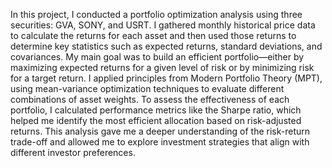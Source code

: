 In this project, I conducted a portfolio optimization analysis using three securities: GVA, SONY, and USRT. I gathered monthly historical price data to calculate the returns for each asset and then used those returns to determine key statistics such as expected returns, standard deviations, and covariances.
My main goal was to build an efficient portfolio—either by maximizing expected returns for a given level of risk or by minimizing risk for a target return. I applied principles from Modern Portfolio Theory (MPT), using mean-variance optimization techniques to evaluate different combinations of asset weights.
To assess the effectiveness of each portfolio, I calculated performance metrics like the Sharpe ratio, which helped me identify the most efficient allocation based on risk-adjusted returns. This analysis gave me a deeper understanding of the risk-return trade-off and allowed me to explore investment strategies that align with different investor preferences.
